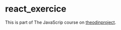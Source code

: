 # react_exercice
This is part of The JavaScrip course on [theodinproject](https://www.theodinproject.com/paths/full-stack-javascript/courses/javascript/lessons/handle-inputs-and-render-lists).
